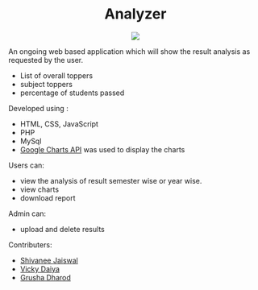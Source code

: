 <div align="center">
	<h1>Analyzer</h1>
	<img src="https://bucket.mlcdn.com/a/1192/1192164/images/c9b0cfe3970c4a7ab4c0b3ac6ce5f57a0b55117b.png">
</div>


An ongoing web based application which will show the result analysis as requested by the user.
- List of overall toppers
- subject toppers
- percentage of students passed



Developed using :
- HTML, CSS, JavaScript
- PHP
- MySql
- [Google Charts API](https://developers.google.com/chart/) was used to display the charts 



Users can:
* view the analysis of result semester wise or year wise.
* view charts
* download report

Admin can:
* upload and delete results

Contributers:
* [Shivanee Jaiswal](https://github.com/shivaneej)
* [Vicky Daiya](https://github.com/vickydaiya)
* [Grusha Dharod](https://github.com/grushad)
